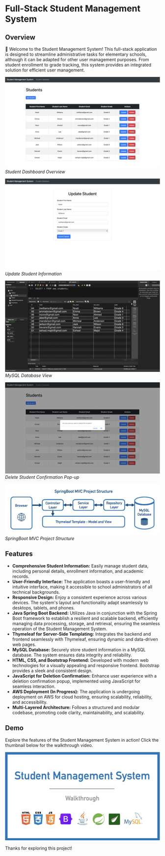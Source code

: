 # Full-Stack Student Management System

## Overview

👋 Welcome to the Student Management System! This full-stack application is designed to streamline administrative tasks for elementary schools, although it can be adapted for other user management purposes. From student enrollment to grade tracking, this system provides an integrated solution for efficient user management.

![UI Preview 1](https://github.com/shaf-m/StudentManagementSystem/blob/main/Demo/mainUI.png)  
*Student Dashboard Overview*

![UI Preview 2](https://github.com/shaf-m/StudentManagementSystem/blob/main/Demo/updateUI.png)  
*Update Student Information*

![UI Preview 3](https://github.com/shaf-m/StudentManagementSystem/blob/main/Demo/database.png)  
*MySQL Database View*

![UI Preview 4](https://github.com/shaf-m/StudentManagementSystem/blob/main/Demo/delConfirmUI.png)  
*Delete Student Confirmation Pop-up*

![UI Preview 1](https://github.com/shaf-m/StudentManagementSystem/blob/main/Demo/ProjectFlowchart.png)  
*SpringBoot MVC Project Structure*


## Features

- **Comprehensive Student Information:** Easily manage student data, including personal details, enrollment information, and academic records.
- **User-Friendly Interface:** The application boasts a user-friendly and intuitive interface, making it accessible to school administrators of all technical backgrounds.
- **Responsive Design:** Enjoy a consistent experience across various devices. The system's layout and functionality adapt seamlessly to desktops, tablets, and phones.
- **Java Spring Boot Backend:** Utilizes Java in conjunction with the Spring Boot framework to establish a resilient and scalable backend, efficiently managing data processing, storage, and retrieval, ensuring the seamless operation of the Student Management System.
- **Thymeleaf for Server-Side Templating:** Integrates the backend and frontend seamlessly with Thymeleaf, ensuring dynamic and data-driven web pages.
- **MySQL Database:** Securely store student information in a MySQL database. The system ensures data integrity and reliability.
- **HTML, CSS, and Bootstrap Frontend:** Developed with modern web technologies for a visually appealing and responsive frontend. Bootstrap provides a sleek and consistent design.
- **JavaScript for Deletion Confirmation:** Enhance user experience with a deletion confirmation popup, implemented using JavaScript for seamless interaction.
- **AWS Deployment (In Progress):** The application is undergoing deployment on AWS for cloud hosting, ensuring scalability, reliability, and accessibility.
- **Multi-Layered Architecture:** Follows a structured and modular codebase, promoting code clarity, maintainability, and scalability.

## Demo

Explore the features of the Student Management System in action! Click the thumbnail below for the walkthrough video.

<p align="center">
  <a href="https://youtu.be/XvXfWPGiU-U" target="_blank">
    <img width="600" src=https://github.com/shaf-m/StudentManagementSystem/blob/main/Demo/Thumbnail.png alt="Click Here">
  </a>
</p>

Thanks for exploring this project!
